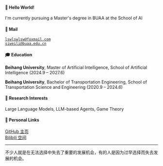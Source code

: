 #### 🚀 **Hello World!** 
I'm currently pursuing a Master's degree in BUAA at the School of AI

#### 📧 **Mail**  

<code>lswlswlsw@foxmail.com</code>  
<code>siweili@buaa.edu.cn</code>

#### 🎓 **Education**  

**Beihang University**, Master of Artificial Intelligence, School of Artificial Intelligence (2024.9 – 2027.6)  

**Beihang University**, Bachelor of Transportation Engineering, School of Transportation Science and Engineering (2020.9 – 2024.6)   

#### 🔬 **Research Interests**  

Large Language Models, LLM-based Agents, Game Theory 

#### 🌟 **Personal Links**

[GitHub 主页](https://github.com/lixiaoshuai1113)<br>
[Bilibili 空间](https://space.bilibili.com/176404587?spm_id_from=333.1007.0.0)

---

不少人就是在无法选择中失去了重要的发展机会，有的人是因为过早选择而失去发展的机会。
